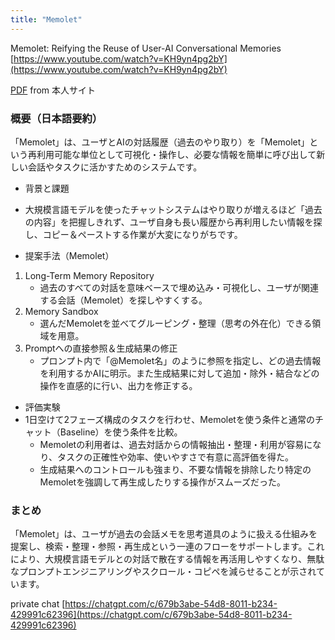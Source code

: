 ```yaml
---
title: "Memolet"
---
```


Memolet: Reifying the Reuse of User-AI Conversational Memories
[https://www.youtube.com/watch?v=KH9yn4pg2bY](https://www.youtube.com/watch?v=KH9yn4pg2bY)

[PDF](https://www.jeffjianzhao.com/papers/memolet.pdf) from 本人サイト

### 概要（日本語要約）

「Memolet」は、ユーザとAIの対話履歴（過去のやり取り）を「Memolet」という再利用可能な単位として可視化・操作し、必要な情報を簡単に呼び出して新しい会話やタスクに活かすためのシステムです。

- 背景と課題
- 大規模言語モデルを使ったチャットシステムはやり取りが増えるほど「過去の内容」を把握しきれず、ユーザ自身も長い履歴から再利用したい情報を探し、コピー＆ペーストする作業が大変になりがちです。

- 提案手法（Memolet）
1. Long-Term Memory Repository
    - 過去のすべての対話を意味ベースで埋め込み・可視化し、ユーザが関連する会話（Memolet）を探しやすくする。
2. Memory Sandbox
    - 選んだMemoletを並べてグルーピング・整理（思考の外在化）できる領域を用意。
3. Promptへの直接参照＆生成結果の修正
    - プロンプト内で「@Memolet名」のように参照を指定し、どの過去情報を利用するかAIに明示。また生成結果に対して追加・除外・結合などの操作を直感的に行い、出力を修正する。

- 評価実験
- 1日空けて2フェーズ構成のタスクを行わせ、Memoletを使う条件と通常のチャット（Baseline）を使う条件を比較。
    - Memoletの利用者は、過去対話からの情報抽出・整理・利用が容易になり、タスクの正確性や効率、使いやすさで有意に高評価を得た。
    - 生成結果へのコントロールも強まり、不要な情報を排除したり特定のMemoletを強調して再生成したりする操作がスムーズだった。

### まとめ
「Memolet」は、ユーザが過去の会話メモを思考道具のように扱える仕組みを提案し、検索・整理・参照・再生成という一連のフローをサポートします。これにより、大規模言語モデルとの対話で散在する情報を再活用しやすくなり、無駄なプロンプトエンジニアリングやスクロール・コピペを減らせることが示されています。

private chat [https://chatgpt.com/c/679b3abe-54d8-8011-b234-429991c62396](https://chatgpt.com/c/679b3abe-54d8-8011-b234-429991c62396)
